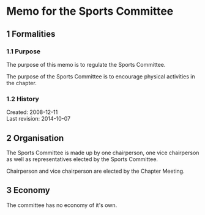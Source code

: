 # Memo for the Sports Committee

## 1 Formalities
### 1.1 Purpose
The purpose of this memo is to regulate the Sports Committee.

The purpose of the Sports Committee is to encourage physical activities in the chapter.

### 1.2 History
Created: 2008-12-11  
Last revision: 2014-10-07

## 2 Organisation
The Sports Committee is made up by one chairperson, one vice chairperson as well as representatives elected by the Sports Committee.

Chairperson and vice chairperson are elected by the Chapter Meeting.

## 3 Economy
The committee has no economy of it's own.
